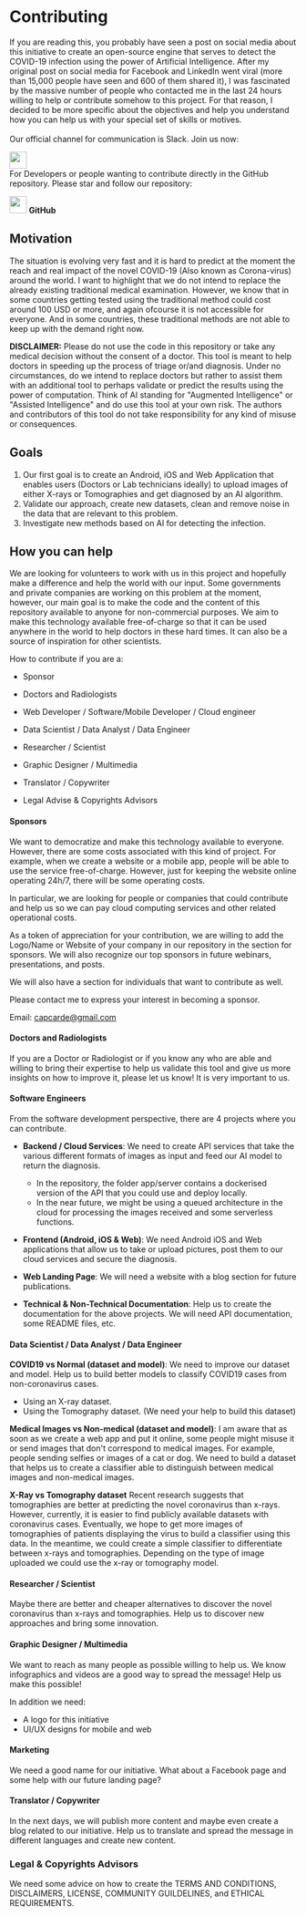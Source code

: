 # Contributing

<div class=text-justify>
If you are reading this, you probably have seen a post on social media about this initiative to create an open-source engine that serves to detect the COVID-19 infection using the power of Artificial Intelligence. After my original post on social media for Facebook and LinkedIn went viral (more than 15,000 people have seen and 600 of them shared it), I was fascinated by the massive number of people who contacted me in the last 24 hours willing to help or contribute somehow to this project. For that reason, I decided to be more specific about the objectives and help you understand how you can help us with your special set of skills or motives.
<br/>
<br/>
Our official channel for communication is Slack. Join us now:

[<img src="resources/slack_logo.png" width="30px" height="30px">](https://join.slack.com/t/covid-19detector/shared_invite/zt-drgeps78-RK0PjFHKVWwSYMxmLHypZg)
<br/>
For Developers or people wanting to contribute directly in the GitHub repository. Please star and follow our repository:

[<img src="resources/github_logo.png" width="30px" height="30px">](https://github.com/elcronos/COVID-19)
<b>GitHub</b>

## Motivation
The situation is evolving very fast and it is hard to predict at the moment the reach and real impact of the novel COVID-19 (Also known as Corona-virus) around the world. I want to highlight that we do not intend to replace the already existing traditional medical examination. However, we know that in some countries getting tested using the traditional method could cost around 100 USD or more, and again ofcourse it is not accessible for everyone. And in some countries, these traditional methods are not able to keep up with the demand right now.

**DISCLAIMER:** Please do not use the code in this repository or take any medical decision without the consent of a doctor. This tool is meant to help doctors in speeding up the process of triage or/and diagnosis. Under no circumstances, do we intend to replace doctors but rather to assist them with an additional tool to perhaps validate or predict the results using the power of computation. Think of AI standing for "Augmented Intelligence" or "Assisted Intelligence" and do use this tool at your own risk. The authors and contributors of this tool do not take responsibility for any kind of misuse or consequences.

## Goals
1. Our first goal is to create an Android, iOS and Web Application that enables users (Doctors or Lab technicians ideally) to upload images of either X-rays or Tomographies and get diagnosed by an AI algorithm.
2. Validate our approach, create new datasets, clean and remove noise in the data that are relevant to this problem.
3. Investigate new methods based on AI for detecting the infection.

## How you can help
We are looking for volunteers to work with us in this project and hopefully make a difference and help the world with our input. Some governments and private companies are working on this problem at the moment, however, our main goal is to make the code and the content of this repository available to anyone for non-commercial purposes. We aim to make this technology available free-of-charge so that it can be used anywhere in the world to help doctors in these hard times. It can also be a source of inspiration for other scientists.

How to contribute if you are a:

- Sponsor

- Doctors and Radiologists

- Web Developer / Software/Mobile Developer / Cloud engineer

- Data Scientist / Data Analyst / Data Engineer

- Researcher / Scientist

- Graphic Designer / Multimedia

- Translator / Copywriter

- Legal Advise & Copyrights Advisors

#### Sponsors
We want to democratize and make this technology available to everyone. However, there are some costs associated with this kind of project. For example, when we create a website or a mobile app, people will be able to use the service free-of-charge. However, just for keeping the website online operating 24h/7, there will be some operating costs.

In particular, we are looking for people or companies that could contribute and help us so we can pay cloud computing services and other related operational costs.

As a token of appreciation for your contribution, we are willing to add the Logo/Name or Website of your company in our repository in the section for sponsors. We will also recognize our top sponsors in future webinars, presentations, and posts.

We will also have a section for individuals that want to contribute as well.

Please contact me to express your interest in becoming a sponsor.

Email: capcarde@gmail.com

#### Doctors and Radiologists
If you are a Doctor or Radiologist or if you know any who are able and willing to bring their expertise to help us validate this tool and give us more insights on how to improve it, please let us know! It is very important to us.

#### Software Engineers
From the software development perspective, there are 4 projects where you can contribute.

- **Backend / Cloud Services**: We need to create API services that take the various different formats of images as input and feed our AI model to return the diagnosis.
  - In the repository, the folder app/server contains a dockerised version of the API that you could use and deploy locally.
  - In the near future, we might be using a queued architecture in the cloud for processing the images received and some serverless functions.

- **Frontend (Android, iOS & Web)**:
We need Android iOS and Web applications that allow us to take or upload pictures, post them to our cloud services and secure the diagnosis.

- **Web Landing Page**: We will need a website with a blog section for future publications.

- **Technical & Non-Technical Documentation**:
Help us to create the documentation for the above projects. We will need API documentation, some README files, etc.

#### Data Scientist / Data Analyst / Data Engineer
**COVID19 vs Normal (dataset and model)**: We need to improve our dataset and model. Help us to build better models to classify COVID19 cases from non-coronavirus cases.

  - Using an X-ray dataset.
  - Using the Tomography dataset. (We need your help to build this dataset)

**Medical Images vs Non-medical (dataset and model)**:
I am aware that as soon as we create a web app and put it online, some people might misuse it or send images that don't correspond to medical images. For example, people sending selfies or images of a cat or dog. We need to build a dataset that helps us to create a classifier able to distinguish between medical images and non-medical images.

**X-Ray vs Tomography dataset**
Recent research suggests that tomographies are better at predicting the novel coronavirus than x-rays. However, currently, it is easier to find publicly available datasets with coronavirus cases. Eventually, we hope to get more images of tomographies of patients displaying the virus to build a classifier using this data. In the meantime, we could create a simple classifier to differentiate between x-rays and tomographies. Depending on the type of image uploaded we could use the x-ray or tomography model.

#### Researcher / Scientist
Maybe there are better and cheaper alternatives to discover the novel coronavirus than x-rays and tomographies. Help us to discover new approaches and bring some innovation.

#### Graphic Designer / Multimedia
We want to reach as many people as possible willing to help us. We know infographics and videos are a good way to spread the message! Help us make this possible!

In addition we need:	
  - A logo for this initiative	
  - UI/UX designs for mobile and web	

#### Marketing	
We need a good name for our initiative. What about a Facebook page and some help with our future landing page?

#### Translator / Copywriter
In the next days, we will publish more content and maybe even create a blog related to our initiative. Help us to translate and spread the message in different languages and create new content.

### Legal  & Copyrights Advisors
We need some advice on how to create the TERMS AND CONDITIONS, DISCLAIMERS, LICENSE, COMMUNITY GUILDELINES, and ETHICAL REQUIREMENTS.

</div>

